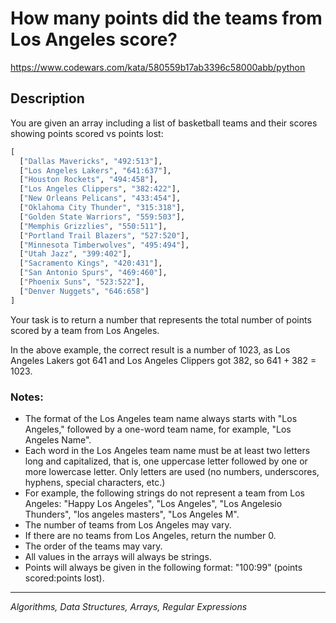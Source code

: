 # How many points did the teams from Los Angeles score?

<https://www.codewars.com/kata/580559b17ab3396c58000abb/python>

## Description

You are given an array including a list of basketball teams and their scores showing points scored vs points lost:

```python
[
  ["Dallas Mavericks", "492:513"],
  ["Los Angeles Lakers", "641:637"],
  ["Houston Rockets", "494:458"],
  ["Los Angeles Clippers", "382:422"],
  ["New Orleans Pelicans", "433:454"],
  ["Oklahoma City Thunder", "315:318"],
  ["Golden State Warriors", "559:503"],
  ["Memphis Grizzlies", "550:511"],
  ["Portland Trail Blazers", "527:520"],
  ["Minnesota Timberwolves", "495:494"],
  ["Utah Jazz", "399:402"],
  ["Sacramento Kings", "420:431"],
  ["San Antonio Spurs", "469:460"],
  ["Phoenix Suns", "523:522"],
  ["Denver Nuggets", "646:658"]
]
```

Your task is to return a number that represents the total number of points scored by a team from Los Angeles.

In the above example, the correct result is a number of 1023, as Los Angeles Lakers got 641 and Los Angeles Clippers got 382, so 641 + 382 = 1023.

### Notes:

- The format of the Los Angeles team name always starts with "Los Angeles," followed by a one-word team name, for example, "Los Angeles Name". 
- Each word in the Los Angeles team name must be at least two letters long and capitalized, that is, one uppercase letter followed by one or more lowercase letter. Only letters are used (no numbers, underscores, hyphens, special characters, etc.)
- For example, the following strings do not represent a team from Los Angeles: "Happy Los Angeles", "Los Angeles", "Los Angelesio Thunders", "los angeles masters", "Los Angeles M".
- The number of teams from Los Angeles may vary.
- If there are no teams from Los Angeles, return the number 0.
- The order of the teams may vary.
- All values in the arrays will always be strings.
- Points will always be given in the following format: "100:99" (points scored:points lost).

---
*Algorithms, Data Structures, Arrays, Regular Expressions*